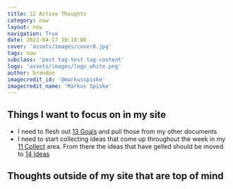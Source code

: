 ```yaml
---
title: 12 Active Thoughts
category: now
layout: now
navigation: True
date: 2022-04-17 10:18:00
cover: 'assets/images/cover8.jpg'
tags: now
subclass: 'post tag-test tag-content'
logo: 'assets/images/logo_white.png'
author: brandon
imagecredit_id: '@markusspiske'
imagecredit_name: 'Markus Spiske'
---
```

## Things I want to focus on in my site
- I need to flesh out <a href="{{ site.baseurl }}notes/13-Goals">13 Goals</a> and pull those from my other documents
- I need to start collecting ideas that come up throughout the week in my <a href="{{ site.baseurl }}notes/11-Collect">11 Collect</a> area. From there the ideas that have gelled should be moved to <a href="{{ site.baseurl }}notes/14-Ideas">14 Ideas</a>

## Thoughts outside of my site that are top of mind